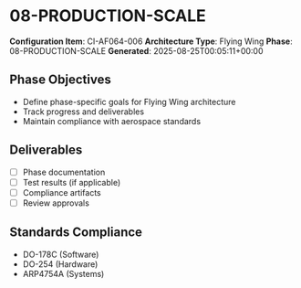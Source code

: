 # 08-PRODUCTION-SCALE

**Configuration Item**: CI-AF064-006
**Architecture Type**: Flying Wing
**Phase**: 08-PRODUCTION-SCALE
**Generated**: 2025-08-25T00:05:11+00:00

## Phase Objectives
- Define phase-specific goals for Flying Wing architecture
- Track progress and deliverables
- Maintain compliance with aerospace standards

## Deliverables
- [ ] Phase documentation
- [ ] Test results (if applicable)
- [ ] Compliance artifacts
- [ ] Review approvals

## Standards Compliance
- DO-178C (Software)
- DO-254 (Hardware)
- ARP4754A (Systems)
